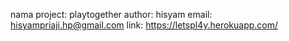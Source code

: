 nama project: playtogether 
 author: hisyam 
 email: hisyampriaji.hp@gmail.com 
 link: https://letspl4y.herokuapp.com/
